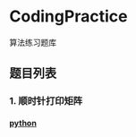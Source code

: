 # CodingPractice
算法练习题库

## 题目列表

### 1. 顺时针打印矩阵
#### [python](./python/001001PrintsMatrixByClockwise.py)